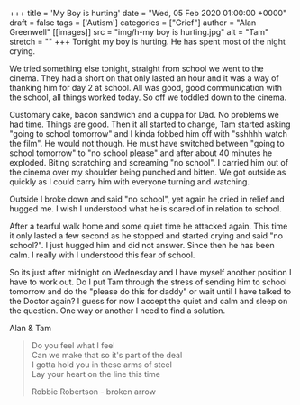 +++
title = 'My Boy is hurting'
date = "Wed, 05 Feb 2020 01:00:00 +0000"
draft = false
tags = ['Autism']
categories = ["Grief"]
author = "Alan Greenwell"
[[images]]
  src = "img/h-my boy is hurting.jpg"
  alt = "Tam"
  stretch = ""
+++
Tonight my boy is hurting. He has spent most of the night crying.
<!--more-->
We tried something else tonight, straight from school we went to the cinema. They had a short on that only lasted an hour and it was a way of thanking him for day 2 at school. All was good, good communication with the school, all things worked today. So off we toddled down to the cinema.

Customary cake, bacon sandwich and a cuppa for Dad. No problems we had time. Things are good. Then it all started to change, Tam started asking "going to school tomorrow" and I kinda fobbed him off with "sshhhh watch the film". He would not though. He must have switched between "going to school tomorrow" to "no school please" and after about 40 minutes he exploded. Biting scratching and screaming "no school". I carried him out of the cinema over my shoulder being punched and bitten. We got outside as quickly as I could carry him with everyone turning and watching.

Outside I broke down and said "no school", yet again he cried in relief and hugged me. I wish I understood what he is scared of in relation to school.

After a tearful walk home and some quiet time he attacked again. This time it only lasted a few second as he stopped and started crying and said "no school?". I just hugged him and did not answer. Since then he has been calm. I really with I understood this fear of school.

So its just after midnight on Wednesday and I have myself another position I have to work out. Do I put Tam through the stress of sending him to school tomorrow and do the "please do this for daddy" or wait until I have talked to the Doctor again? I guess for now I accept the quiet and calm and sleep on the question. One way or another I need to find a solution.

Alan & Tam

> Do you feel what I feel  
> Can we make that so it's part of the deal  
> I gotta hold you in these arms of steel  
> Lay your heart on the line this time
> 
> Robbie Robertson - broken arrow